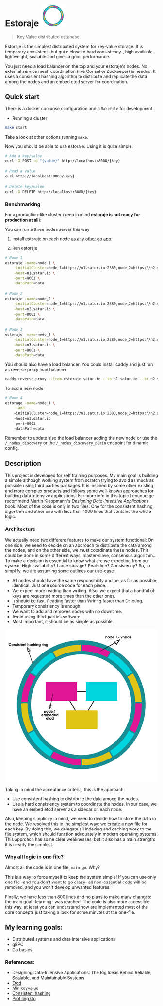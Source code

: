 # Estoraje ![Estoraje ring](docs/estoraje_ring.svg)
> Key Value distributed database

Estoraje is the simplest distributed system for key-value storage. It is temporary consistent -but quite close to hard consistency-, high available, lightweight, scalable and gives a good performance.

You just need a load balancer on the top and your estoraje's nodes. No external service mesh coordination (like Consul or Zookeeper) is needed. It uses a consistent hashing algorithm to distribute and replicate the data among the nodes and an embed etcd server for coordination.

## Quick start
There is a docker compose configuration and a `Makefile` for development.

* Running a cluster
```sh
make start
```

Take a look at other options running `make`.

Now you should be able to use estoraje. Using it is quite simple:

```sh
# Add a key/value
curl -X POST -d "{value}" http://localhost:8000/{key}

# Read a value
curl http://localhost:8000/{key}

# Delete key/value
curl -X DELETE http://localhost:8000/{key}
```

### Benchmarking
For a production-like cluster (keep in mind **estoraje is not ready for production at all**):

You can run a three nodes server this way

1. Install estoraje on each node [as any other go app](https://go.dev/doc/tutorial/compile-install).

2. Run estoraje
```sh
# Node 1
estoraje -name=node_1 \
	-initialCluster=node_1=https://n1.satur.io:2380,node_2=https://n2.satur.io:2380,node_3=https://n3.satur.io:2380 \
	-host=n1.satur.io \
	-port=8001 \
	-dataPath=data
	
# Node 2
estoraje -name=node_2 \
	-initialCluster=node_1=https://n1.satur.io:2380,node_2=https://n2.satur.io:2380,node_3=https://n3.satur.io:2380 \
	-host=n2.satur.io \
	-port=8001 \
	-dataPath=data
	
# Node 3
estoraje -name=node_3 \
	-initialCluster=node_1=https://n1.satur.io:2380,node_2=https://n2.satur.io:2380,node_3=https://n3.satur.io:2380 \
	-host=n3.satur.io \
	-port=8001 \
	-dataPath=data
```

You should also have a load balancer. You could install caddy and just run as reverse proxy load balancer

```sh
caddy reverse-proxy --from estoraje.satur.io --to n1.satur.io --to n2.satur.io --to n3.satur.io
```

To add a new node
```sh
# Node 4
estorage -name=node_4 \
	--add
	-initialCluster=node_1=https://n1.satur.io:2380,node_2=https://n2.satur.io:2380,node_3=https://n3.satur.io:2380,node_4=https://n4.satur.io:2380
	-host=n3.satur.io
	-port=8001
	-dataPath=data
```

Remember to update also the load balancer adding the new node or use the `/_nodes_discovery` or the `/_nodes_discovery_plain` endpoint for dinamic config.

## Description

This project is developed for self training purposes. My main goal is building a simple although working system from scratch trying to avoid as much as possible using third parties packages. It is inspired by some other existing and more complex products and follows some well-known approaches for building data intensive applications. For more info in this topic I encourage recommend Martin Kleppmann's _Designing Data-Intensive Applications_ book. Most of the code is only in two files: One for the consistent hashing algorithm and other one with less than 1000 lines that contains the whole logic.

### Architecture

We actually need two different features to make our system functional: On one side, we need to decide on an approach to distribute the data among the nodes, and on the other side, we must coordinate these nodes.
This could be done in some different ways: master-slave, consensus algorithm... To make a decision is essential to know what are we expecting from our system: High availability? Large storage? Real-time? Consistency? So, to simplify, we are assuming some outlines our use-case:

- All nodes should have the same responsibility and be, as far as possible, identical. Just one source code for each piece.
- We expect more reading than writing. Also, we expect that a handful of keys are requested more times than the other ones.
- It should be fast. Reading faster than Writing faster than Deleting.
- Temporary consistency is enough.
- We want to add and removes nodes with no downtime.
- Avoid using third-parties software.
- Most important, it should be as simple as possible.

![Architecture schema](docs/schema.png)

Taking in mind the acceptance criteria, this is the approach:

- Use consistent hashing to distribute the data among the nodes.
- Use a hard consistency system to coordinate the nodes. In our case, we have an embed etcd server as a sidecar on each node.

Also, keeping simplicity in mind, we need to decide how to store the data in the node. We resolved this in the simplest way: we create a new file for each key. By doing this, we delegate all indexing and caching work to the file system, which should function adequately in modern operating systems. This approach has some clear weaknesses, but it also has a main strength: it is clearly the simplest.

### Why all logic in one file?
Almost all the code is in one file, `main.go`. Why?

This is a way to force myself to keep the system simple! If you can use only one file -and you don't want to go crazy- all non-essential code will be removed, and you won't develop unwanted features.

Finally, we have less than 800 lines and no plans to make many changes: the main goal -learning- was reached. The code is also more accessible this way, at least you can understand how are implemented most of the core concepts just taking a look for some minutes at the one-file.

## My learning goals:
- Distributed systems and data intensive applications
- gRPC
- Go basics 

### References:
- Designing Data-Intensive Applications: The Big Ideas Behind Reliable, Scalable, and Maintainable Systems
- [Etcd](https://etcd.io/ "A distributed, reliable key-value store for the most critical data of a distributed system ")
- [Minikeyvalue](https://github.com/geohot/minikeyvalue "~1000 line distributed key value store")
- [Consistent hashing](https://www.paperplanes.de/2011/12/9/the-magic-of-consistent-hashing.html "The Simple Magic of Consistent Hashing")
- [Profiling Go](https://github.com/DataDog/go-profiler-notes/blob/main/guide/README.md "The Busy Developer's Guide to Go Profiling, Tracing and Observability")
